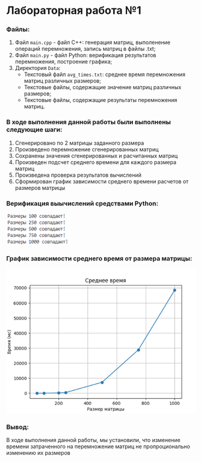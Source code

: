 # Лабораторная работа №1

### Файлы:

1. Файл `main.cpp` - файл C++: генерация матриц, выполенение операций перемножения, запись матриц в файлы .txt;
2. Файл `main.py` - файл Python: верификация результатов перемножения, построение графика;
3. Директория `Data`:
    - Текстовый файл `avg_times.txt`: среднее время перемножения матриц различных размеров;
    - Текстовые файлы, содержащие значение матриц различных размеров;
    - Текстовые файлы, содержащие результаты перемножения матриц.
        
### В ходе выполнения данной работы были выполнены следующие шаги:

1. Сгенерировано по 2 матрицы заданного размера
2. Произведено перемножение сгенерированных матриц
3. Сохранены значения сгенерированных и расчитанных матриц
4. Произведен подсчет среднего времени для каждого размера матриц
5. Произведена проверка результатов вычислений
6. Сформирован график зависимости среднего времени расчетов от размеров матрицы

### Верификация выычислений средствами Python:

![alt text](image.png)

### График зависимости среднего время от размера матрицы:

![alt text](image-1.png)

### Вывод:

В ходе выполнения данной работы, мы установили, что изменение времени затраченного на перемножение матриц не пропроционально изменению их размеров
